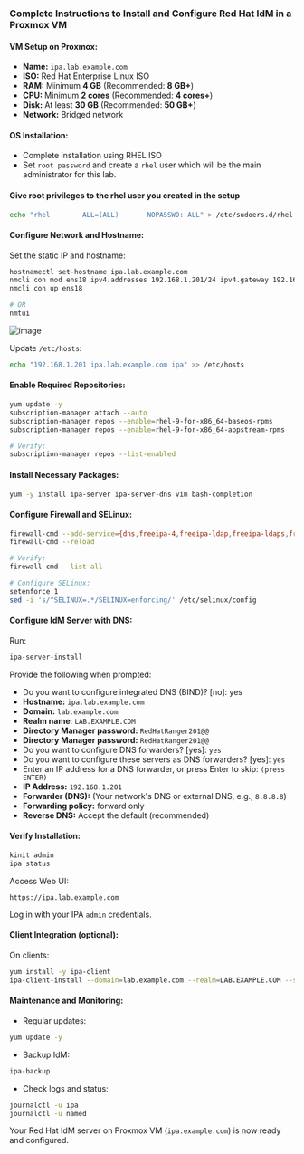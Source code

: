 ### Complete Instructions to Install and Configure Red Hat IdM in a Proxmox VM

#### VM Setup on Proxmox:

- **Name:** `ipa.lab.example.com`
- **ISO:** Red Hat Enterprise Linux ISO
- **RAM:** Minimum **4 GB** (Recommended: **8 GB+**)
- **CPU:** Minimum **2 cores** (Recommended: **4 cores+**)
- **Disk:** At least **30 GB** (Recommended: **50 GB+**)
- **Network:** Bridged network

#### OS Installation:

- Complete installation using RHEL ISO
- Set `root password` and create a `rhel` user which will be the main administrator for this lab.

#### Give root privileges to the rhel user you created in the setup
```bash
echo "rhel        ALL=(ALL)       NOPASSWD: ALL" > /etc/sudoers.d/rhel
```

#### Configure Network and Hostname:

Set the static IP and hostname:
```bash
hostnamectl set-hostname ipa.lab.example.com
nmcli con mod ens18 ipv4.addresses 192.168.1.201/24 ipv4.gateway 192.168.1.254 ipv4.dns 8.8.8.8 ipv4.dns 8.8.4.4 ipv4.method manual
nmcli con up ens18

# OR
nmtui
```
![image](https://github.com/user-attachments/assets/c54c3d06-7561-483b-b708-bda5c4319d8e)

Update `/etc/hosts`:
```bash
echo "192.168.1.201 ipa.lab.example.com ipa" >> /etc/hosts
```

#### Enable Required Repositories:
```bash
yum update -y
subscription-manager attach --auto
subscription-manager repos --enable=rhel-9-for-x86_64-baseos-rpms
subscription-manager repos --enable=rhel-9-for-x86_64-appstream-rpms

# Verify:
subscription-manager repos --list-enabled
```
#### Install Necessary Packages:
```bash
yum -y install ipa-server ipa-server-dns vim bash-completion
```

#### Configure Firewall and SELinux:
```bash
firewall-cmd --add-service={dns,freeipa-4,freeipa-ldap,freeipa-ldaps,freeipa-replication,kerberos,kpasswd,ntp,http,https} --permanent
firewall-cmd --reload

# Verify:
firewall-cmd --list-all

# Configure SELinux:
setenforce 1
sed -i 's/^SELINUX=.*/SELINUX=enforcing/' /etc/selinux/config
```

#### Configure IdM Server with DNS:
Run:
```bash
ipa-server-install
```

Provide the following when prompted:
- Do you want to configure integrated DNS (BIND)? [no]: yes
- **Hostname:** `ipa.lab.example.com`
- **Domain:** `lab.example.com`
- **Realm name**: `LAB.EXAMPLE.COM`
- **Directory Manager password:** `RedHatRanger201@@`
- **Directory Manager password:** `RedHatRanger201@@`
- Do you want to configure DNS forwarders? [yes]: `yes`
- Do you want to configure these servers as DNS forwarders? [yes]: `yes`
- Enter an IP address for a DNS forwarder, or press Enter to skip: `(press ENTER)`
- **IP Address:** `192.168.1.201`
- **Forwarder (DNS):** (Your network's DNS or external DNS, e.g., `8.8.8.8`)
- **Forwarding policy:** forward only
- **Reverse DNS:** Accept the default (recommended)

#### Verify Installation:
```bash
kinit admin
ipa status
```

Access Web UI:
```
https://ipa.lab.example.com
```

Log in with your IPA `admin` credentials.

#### Client Integration (optional):
On clients:
```bash
yum install -y ipa-client
ipa-client-install --domain=lab.example.com --realm=LAB.EXAMPLE.COM --server=ipa.lab.example.com --mkhomedir
```

#### Maintenance and Monitoring:
- Regular updates:
```bash
yum update -y
```

- Backup IdM:
```bash
ipa-backup
```

- Check logs and status:
```bash
journalctl -u ipa
journalctl -u named
```

Your Red Hat IdM server on Proxmox VM (`ipa.example.com`) is now ready and configured.


